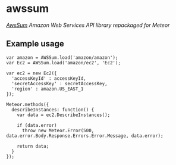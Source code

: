 # awssum

*[AwsSum](http://awssum.io/) Amazon Web Services API library repackaged for Meteor*

## Example usage

    var amazon = AWSSum.load('amazon/amazon');
    var Ec2 = AWSSum.load('amazon/ec2', 'Ec2');

    var ec2 = new Ec2({
      'accessKeyId' : accessKeyId, 
      'secretAccessKey' : secretAccessKey,
      'region' : amazon.US_EAST_1
    });

    Meteor.methods({
      describeInstances: function() {
        var data = ec2.DescribeInstances();

        if (data.error)
          throw new Meteor.Error(500, data.error.Body.Response.Errors.Error.Message, data.error);

        return data;
      }
    });
